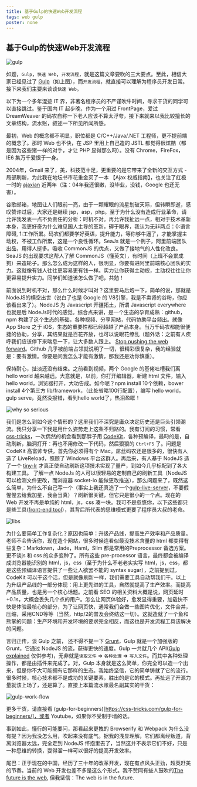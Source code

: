 ```yaml
---
title: 基于Gulp的快速Web开发流程
tags: web gulp
poster: none
---
```

## 基于Gulp的快速Web开发流程

![gulp](http://webahead.oss-cn-qingdao.aliyuncs.com/images/poster/gulp-explained.png)

如题，`Gulp`，`快速 Web`，`开发流程`，就是这篇文章要吹的三大要点。至此，相信大家已经见过了 [Gulp](http://gulpjs.com)（如上图），而`开发流程`，就直接可以理解为程序员开发日常。接下来我们主要来谈谈`快速 Web`。

以下为一个多年混迹 IT 界，非著名程序员的不严谨吹牛时间，寻求干货的同学可以直接跳过。鉴于国内 IT 起步晚，作为一个用过 FrontPage，爱过 DreamWeaver 的码农自称一下老人应该不算太浮夸，接下来就来以我比较擅长的文章结构，流水账，叙述一下所见所闻所感。

最初，Web 的概念都不明显，职位都是 C/C++/Java/.NET 工程师，更不提前端的概念了。那时 Web 也不快，在 JSP 里用上自己造的 JSTL 都觉得很炫酷（都是因为这些猪一样的对手，才让 PHP 显得那么叼）。没有 Chrome，FireFox，IE6 集万千爱恨于一身。

2004年，Gmail 来了，美，科技范十足，更重要的是它带来了全新的交互方式 - 局部刷新，为此我在地坛书市花重金买了一本 【Ajax 权威指南】，也关注了红极一时的 [ajaxian](http://ajaxian.com/) 近两年（注：04年我还很嫩，没毕业，没钱，Google 也还无害）。

谷歌邮箱，地图让人们眼前一亮，由于一颗耀眼的流星划破天际，但转瞬即逝，感叹赞许过后，大家还是继续 jsp，asp，php。至于为什么没有造成行业革命，请允许我发表一点不负责任的分析：时机不对。再允许我扯远一点，相对于技术革新本身，我更好奇为什么难见国人主导的革新，碍于眼界，我认为无非两点：0:语言障碍, 1:工作所累。码农们都要学好英语，提升能力，等你够牛逼了，才能掌握主动权，不被工作所累，这是一个良性循环。SeaJs 就是一个例子，阿里前端团队出品，用得人挺多。吸收  CommonJS 的优点，又做了接地气的人性化改良。SeaJS 的出现要求这帮人了解 CommonJS（懂英文），有时间（上班不会累成狗）来造轮子。那么怎么成为这样的人，很明显，你要有进阿里前端核心团队的实力。这就像有钱人往往更容易更有钱一样。实力让你获得主动权，主动权往往让你更容易提升实力。同学们知道该怎么做了吧，共勉！

前面说到时机不对，那么什么时候才叫对？这里要马后炮一下，简单的说，那就是NodeJS的横空出世（说白了也是 Google 的 V8引擎，我是不卖肾的谷粉，你应该看出来了）。NodeJS 为 Javascript 开疆拓土，所谓 Javascript everywhere 也就是后 NodeJs时代的感觉。综合点来讲，是一个生态的孕育成熟：github，npm 构建了这个生态的基础，各种视频、分享网站，代码协助平台频出。就像 App Store 之于 iOS，生态的重要性都已经超越了产品本身。当万千码农都能很便捷的协助，分享，其结果就是百花齐放，也可以说眼花缭乱（题外话：之前有人疾呼我们应该停下来喘息一下，让大多数人跟上。 [Stop pushing the web forward](http://www.quirksmode.org/blog/archives/2015/07/stop_pushing_th.html)。Github 几乎被前端占领就说明了一切，很精彩很复杂，我的经验就是：要有激情。你要是问我怎么才能有激情，那我还是劝你慎重）。


保持耐心，扯淡还没有结束。之前看到视频，两个 Google 的基佬吐槽我们离 hello world 越来越远。大意就是，以前，你打开编辑器，新建 html 文件，输入 hello world，浏览器打开，大功告成。如今呢？npm install 10个依赖，bower install 4个第三方 lib/framework，（此处省略100行配置），编写 hello world，gulp serve，竟然没报错，看到hello world了，热泪盈眶！

![why so serious](http://webahead.oss-cn-qingdao.aliyuncs.com/images/gulp-abc/2000px-Why_so_serious-.svg.png)

我们是怎么到如今这个情形的？这里我们不深究是庸众决定历史还是巨头引领潮流。我只分享一下我是用什么姿势走上这条不归路的。我有订阅的习惯，常看[css-tricks](https://css-tricks.com/)，一次偶然的机会看到那胖子用 [CodeKit](https://incident57.com/codekit/index.html)，各种预编译，最叼的是，自动刷新，脑洞打开：再也不用修改一下代码，然后狠狠的 `Ctrl+F5` 了。问题是 CodeKit 高富帅专供，首先你必须得有个 Mac。屌丝码农还是很多的，很快有人造了 LiveReload，照顾了 Windows 平台这群人。再后来，有人基于 NodeJS 造了一个 [tiny-lr](https://github.com/mklabs/tiny-lr) 才真正使自动刷新这项技术实现了量产，到如今几乎标配到了各大构建工具。 了解一点 NodeJs 的人可以很轻易的定制自己的刷新工具（NodeJS 可以检测文件更改，而浏览器 socket-io 能做更改推送），那么问题来了，既然这么简单，为什么不自己写一个（事实上我还真造了一个[gulp-live-server](https://github.com/gimm/gulp-live-server)，不要假惺惺去给我加星，我会当真）？刷新很关键，但它只是很小的一个点。现在的 Web 开发不再是单纯的 html，js，css 凑一块。我可不是忽悠你，以下这些都只是些工具([front-end tool](http://ashleynolan.co.uk/blog/frontend-tooling-survey-2015-results)），其背后所代表的思维模式更要了程序员大叔的老命。

![libs](http://webahead.oss-cn-qingdao.aliyuncs.com/images/gulp-abc/libs.jpg)

为什么要简单工作复杂化？原因也简单：升级产品线，提高生产效率和产品质量。
老师不会告诉你，现在造个网站，很多时候连看似最没技术含量的 html 都变得有些复杂：Markdown，Jade，Haml，Slim 都是常用的Preprocessor 备选方案。更不谈js 和 css 的众多变种了。所有这些 pre-processor 语言，最终都会被编译成浏览器能识别的 html，js，css（至于为什么不老老实实写 html，js，css，都是这些预编译语言提供了一些让人欲罢不能的 syntax sugar），之前提到过，CodeKit 可以干这个活，但是就像刷新一样，我们需要工具自动帮我们干。以上为升级产品线的一部分体现：用上更先进的工具，自然就提高了生产效率。而提高产品质量，也是另一个核心话题。之前看 SEO 的相关资料大概是说，网页延时+0.1s，大概会丢失几个点的用户。怎么让网页体验好，愈发显得重要，加载快不快是体验最核心的部分，为了让网页快，通常我们会做一些图片优化，文件合并，压缩，采用CND等等（当然，http/2的普及会终结这一切）。这就造就了一个鱼和熊掌的问题：生产环境和开发环境的要求完全相反，而这也是开发流程工具该解决的问题。


言归正传，谈 Gulp 之前， 还不得不提一下 [Grunt](http://gruntjs.com)，Gulp 就是一个加强版的 Grunt，它通过 NodeJS 的流，获得更快的速度。Gulp 一共就几个 API([Gulp explained](http://webahead.cn/article/gulp-explained/) 仅供参考)，无非就是`读取文件` => `各种处理` => `写入文件`。而其中各种处理操作，都是由插件来完成了。对，Gulp 本身就是这么简单，你完全可以造一个出来，但是你不大可能拥有它那样的生态。我始终坚信，它的简单铸就了它的流行。很多时候，核心技术都不是成功的关键要素，胜出的是它的模式。再扯远了开源力量就该上场了，还是算了。直接上本篇流水账最名副其实的干货：

![gulp-work-flow](http://webahead.oss-cn-qingdao.aliyuncs.com/images/gulp-abc/gulp-work-flow.jpg)


更多干货，请直接看 (gulp-for-beginners)[https://css-tricks.com/gulp-for-beginners/]，或者 Youtube，如果你不受制于墙的话。

事到如此，懂行的可能要问，那看起来更拽的 Browserify 和 Webpack 为什么没有提？因为我没怎么用，吹起来没有底气。据我的浅显理解，它们都离经叛道，背离浏览器太远，完全走到 NodeJS 怀抱里去了，当然这并不表示它们不好，只是一种思维的转换，耍得溜一样可以很好的提高开发效率。


尾巴：正于现在的中国，经历了三十年的改革开发，现在有点风头正劲，超英赶美的节奏。当前的 Web 开发也差不多是这么个形式。我不赞同有些人鼓吹的[The future is the web](http://www.sitepoint.com/long-live-web-app/), 但我坚信：The web is in the future.
